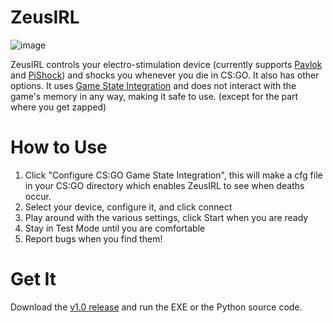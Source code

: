 # ZeusIRL

![image](https://github.com/ayancey/ZeusIRL/assets/10055792/9da3687b-e5f6-4fcb-bdd5-07af8fa568e4)

ZeusIRL controls your electro-stimulation device (currently supports [Pavlok](https://shop.pavlok.com/pages/pavlok-homepage) and [PiShock](https://pishock.com/#/)) and shocks you whenever you die in CS:GO. It also has other options. It uses [Game State Integration](https://developer.valvesoftware.com/wiki/Counter-Strike:_Global_Offensive_Game_State_Integration) and does not interact with the game's memory in any way, making it safe to use. (except for the part where you get zapped)

# How to Use

1. Click "Configure CS:GO Game State Integration", this will make a cfg file in your CS:GO directory which enables ZeusIRL to see when deaths occur. 
2. Select your device, configure it, and click connect
3. Play around with the various settings, click Start when you are ready
4. Stay in Test Mode until you are comfortable
5. Report bugs when you find them!

# Get It

Download the [v1.0 release](https://github.com/ayancey/PavlokCSGO/releases/tag/v1.0) and run the EXE or the Python source code.
